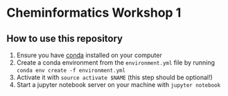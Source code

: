 # Cheminformatics Workshop 1

## How to use this repository

 1. Ensure you have [conda](https://docs.conda.io/en/latest/) installed on your computer 
 2. Create a conda environment from the `environment.yml` file by running `conda env create -f environment.yml`
 3. Activate it with `source activate $NAME` (this step should be optional!)
 4. Start a jupyter notebook server on your machine with `jupyter notebook`
